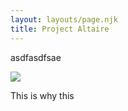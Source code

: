 ```yaml
---
layout: layouts/page.njk
title: Project Altaire
---
```

asdfasdfsae

![](/images/home-page.png)

This is why this